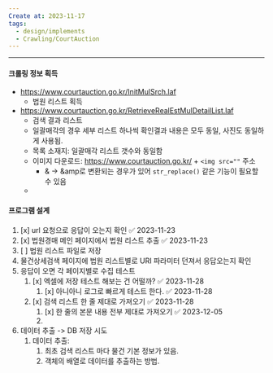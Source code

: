 ```yaml
---
Create at: 2023-11-17
tags:
  - design/implements
  - Crawling/CourtAuction
---
```

---
#### 크롤링 정보 획득
- https://www.courtauction.go.kr/InitMulSrch.laf
	- 법원 리스트 획득
- https://www.courtauction.go.kr/RetrieveRealEstMulDetailList.laf
	- 검색 결과 리스트
	- 일괄매각의 경우 세부 리스트 하나씩 확인결과 내용은 모두 동일, 사진도 동일하게 사용됨.
	- 목록 소재지: 일괄매각 리스트 갯수와 동일함
	- 이미지 다운로드: https://www.courtauction.go.kr/ + `<img src=""` 주소
		- & -> &amp로 변환되는 경우가 있어 `str_replace()` 같은 기능이 필요할 수 있음
	- 

#### 프로그램 설계
1. [x] url 요청으로 응답이 오는지 확인 ✅ 2023-11-23
2. [x] 법원경매 메인 페이지에서 법원 리스트 추출 ✅ 2023-11-23
3. [ ] 법원 리스트 파일로 저장
4. 물건상세검색 페이지에 법원 리스트별로 URI 파라미터 던져서 응답오는지 확인
5. 응답이 오면 각 페이지별로 수집 테스트
	1. [x] 엑셀에 저장 테스트 해보는 건 어떨까? ✅ 2023-11-28
		1. [x] 아니아니 로그로 빠르게 테스트 한다. ✅ 2023-11-28
	2. [x] 검색 리스트 한 줄 제대로 가져오기 ✅ 2023-11-28
		1. [x] 한 줄의 본문 내용 전부 제대로 가져오기 ✅ 2023-12-05
		2. 
6. 데이터 추출 -> DB 저장 시도
	1. 데이터 추출:
		1. 최초 검색 리스트 마다 물건 기본 정보가 있음.
		2. 객체의 배열로 데이터를 추출하는 방법.
